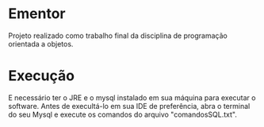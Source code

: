 # Ementor
Projeto realizado como trabalho final da disciplina de programação orientada a objetos.

# Execução
E necessário ter o JRE e o mysql instalado em sua máquina para executar o software.
Antes de execultá-lo em sua IDE de preferência, abra o terminal do seu Mysql e execute os comandos do arquivo "comandosSQL.txt".
